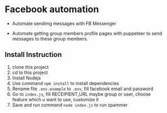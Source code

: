 # Facebook automation

- Automate sendimg messages with FB Messenger

- Automate getting group members profile pages with puppeteer to send messages to these group members.

## Install Instruction

1. clone this project
2. cd to this project
3. Install Nodejs
4. Use command `npm install` to install dependencies
5. Rename file `.env.example` to `.env`, fill facebook email and password
6. Go to `index.js`, fill RECEIPIENT_URL maybe group or user, choose feature which u want to use, customize it
7. Save and run command `node index.js` to run spammer
